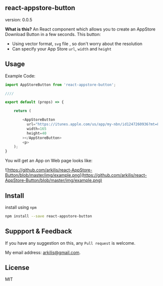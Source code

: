 ## react-appstore-button

version: 0.0.5

__What is this?__
An React component which allows you to create an AppStore Download Button in a few seconds. This button:

* Using vector format, `svg` file , so don't worry about the resolution
* Can specify your App Store `url`, `width` and `height`


## Usage

Example Code:

```js
import AppStoreButton from 'react-appstore-button';

////

export default (props) => {

	return (

		<AppStoreButton 
          url="https://itunes.apple.com/us/app/my-nbn/id1247260936?mt=8"
          width=165
          height=40
        ></AppStoreButton>
        <p>
	);
}

```

You will get an App on Web page looks like:

![https://github.com/arkilis/react-AppStore-Button/blob/master/img/example.png](https://github.com/arkilis/react-AppStore-Button/blob/master/img/example.png)



## Install

install using `npm`

```bash
npm install --save react-appstore-button
```

## Suppport & Feedback
If you have any suggestion on this, any `Pull request` is welcome. 

My email address: arkilis@gmail.com.


## License
MIT

